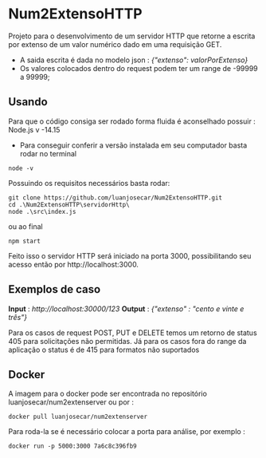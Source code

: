 
# Num2ExtensoHTTP

  Projeto para o desenvolvimento de um servidor HTTP que retorne a escrita por extenso de um valor numérico dado em uma requisição GET.
  - A saida escrita é dada no modelo json : *{"extenso": valorPorExtenso}*
  - Os valores colocados dentro do request podem ter um range de -99999 a 99999;
 
 
## Usando

  Para que o código consiga ser rodado forma fluida é aconselhado possuir :
  Node.js v -14.15
 
  - Para conseguir conferir a versão instalada em seu computador basta rodar no terminal
  
  ```shell
  node -v
  ```
  Possuindo os requisitos necessários basta rodar:
 
  ```shell
  git clone https://github.com/luanjosecar/Num2ExtensoHTTP.git
  cd .\Num2ExtensoHTTP\servidorHttp\
  node .\src\index.js
  ```
 
  ou ao final
 
  ```shell
  npm start
  ```
 
  Feito isso o servidor HTTP será iniciado na porta 3000, possibilitando seu acesso então por http://localhost:3000.
 
## Exemplos de caso
 
  **Input** : *http://localhost:30000/123*
  **Output** : *{"extenso" : "cento e vinte e três"}*
 
 Para os casos de request POST, PUT e DELETE temos um retorno de status 405 para solicitações não permitidas. Já para os casos fora do range da aplicação o status é de 415 para formatos não suportados
 
 ## Docker
 
 A imagem para o docker pode ser encontrada no repositório luanjosecar/num2extenserver ou por :

 ```shell
 docker pull luanjosecar/num2extenserver
 
 ```

 Para roda-la se é necessário colocar a porta para análise, por exemplo :
 
 ```shell
 docker run -p 5000:3000 7a6c8c396fb9
 ```
 
